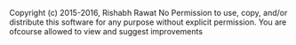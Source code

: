Copyright (c) 2015-2016, Rishabh Rawat
No Permission to use, copy, and/or distribute this software for any purpose without explicit permission. You are ofcourse allowed to view and suggest improvements



